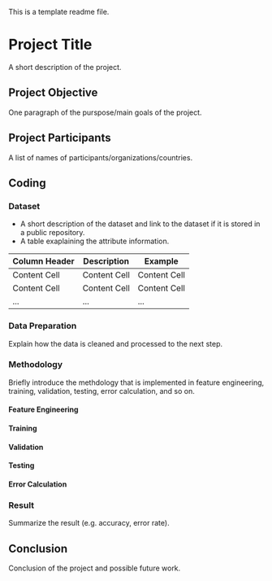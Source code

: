 This is a template readme file.
# Project Title
A short description of the project.
## Project Objective
One paragraph of the purspose/main goals of the project.
## Project Participants
A list of names of participants/organizations/countries.
## Coding
### Dataset
* A short description of the dataset and link to the dataset if it is stored in a public repository.
* A table exaplaining the attribute information.

| Column Header  | Description | Example |
| ------------- | ------------- |------------- |
| Content Cell  | Content Cell  | Content Cell  |
| Content Cell  | Content Cell  | Content Cell  |
| ...  | ...  | ...  |
### Data Preparation
Explain how the data is cleaned and processed to the next step.
### Methodology
Briefly introduce the methdology that is implemented in feature engineering, training, validation, testing, error calculation, and so on. 
#### Feature Engineering
#### Training
#### Validation
#### Testing
#### Error Calculation
### Result
Summarize the result (e.g. accuracy, error rate).
## Conclusion
Conclusion of the project and possible future work.





